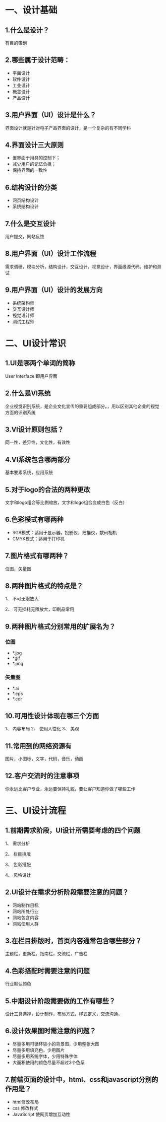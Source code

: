 # 一、设计基础
## 1.什么是设计？
有目的策划

## 2.哪些属于设计范畴：
* 平面设计
* 软件设计
* 工业设计
* 概念设计
* 产品设计

## 3.用户界面（UI）设计是什么？
界面设计就是针对电子产品界面的设计，是一个复杂的有不同学科

## 4.界面设计三大原则
* 置界面于用具的控制下；
* 减少用户的记忆负担；
* 保持界面的一致性

## 6.结构设计的分类
* 网页结构设计
* 系统结构设计

## 7.什么是交互设计
用户提交，网站反馈

## 8.用户界面（UI）设计工作流程
需求调研，模块分析，结构设计，交互设计，视觉设计，界面级源代码，维护和测试


## 9.用户界面（UI）设计的发展方向
- 系统架构师
- 交互设计师
- 视觉设计师
- 测试工程师

# 二、UI设计常识
## 1.UI是哪两个单词的简称
User Interface 即用户界面

## 2.什么是VI系统
企业视觉识别系统，是企业文化宣传的重要组成部分。，用以区别其他企业的视觉方面的识别系统

## 3.VI设计原则包括？
同一性，差异性，文化性，有效性

## 4.VI系统包含哪两部分
基本要素系统，应用系统

## 5.对于logo的合法的两种更改
文字和logo组合等比例缩放，文字和logo组合变成白色（反白）

## 6.色彩模式有哪两种
+ RGB模式：适用于显示器，投影仪，扫描仪，数码相机
+ CMYK模式：适用于打印机

## 7.图片格式有哪两种？
位图，矢量图

## 8.两种图片格式的特点是？
1、 不可无限放大

2、 可无损耗无限放大，印刷品常用
 
## 9.两种图片格式分别常用的扩展名为？
### 位图
- *.jpg  
- *gif 
- *.png
### 矢量图
- *.ai  
- *.eps  
- *.cdr

## 10.可用性设计体现在哪三个方面
1、 内容布局
2、 使用人性化
3、 美观

## 11.常用到的网络资源有
图片，小图标，文字，代码，音乐，动画

## 12.客户交流时的注意事项
你永远比客户专业，永远要保持礼貌，要让客户知道你做了哪些工作

# 三、UI设计流程
## 1.前期需求阶段，UI设计所需要考虑的四个问题
1、 需求分析

2、 栏目排版

3、 色彩搭配

4、 风格设计

## 2.UI设计在需求分析阶段需要注意的问题？
+ 网站制作目标
+ 网站所处行业
+ 网站包含内容
+ 网站使用人群

## 3.在栏目排版时，首页内容通常包含哪些部分？
主题栏，更新栏，指南栏，交流栏，广告栏

## 4.色彩搭配时需要注意的问题
行业默认颜色

## 5.中期设计阶段需要做的工作有哪些？
设计工具选择，设计制作，布局方式，样式定义，交流沟通，

## 6.设计效果图时需注意的问题？
+ 尽量多用可循环较小的背景图，少用整张大图
+ 尽量多用填充色，少用图片
+ 尽量多用系统字体，少用特殊字体
+ 大面积使用的颜色尽量不超过3个色系


## 7.前端页面的设计中，html、css和javascript分别的作用是？
- html修改布局
- css 修改样式
- JavaScript 使网页增加互动性
